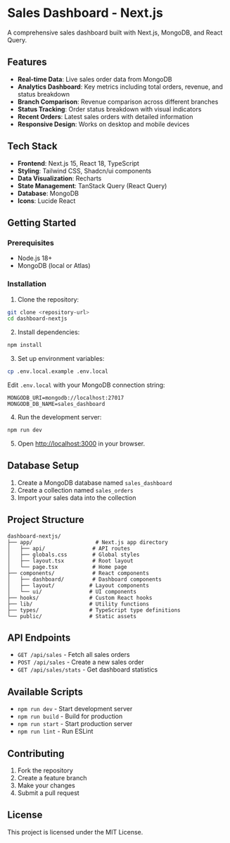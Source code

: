 # Sales Dashboard - Next.js

A comprehensive sales dashboard built with Next.js, MongoDB, and React Query.

## Features

- **Real-time Data**: Live sales order data from MongoDB
- **Analytics Dashboard**: Key metrics including total orders, revenue, and status breakdown
- **Branch Comparison**: Revenue comparison across different branches
- **Status Tracking**: Order status breakdown with visual indicators
- **Recent Orders**: Latest sales orders with detailed information
- **Responsive Design**: Works on desktop and mobile devices

## Tech Stack

- **Frontend**: Next.js 15, React 18, TypeScript
- **Styling**: Tailwind CSS, Shadcn/ui components
- **Data Visualization**: Recharts
- **State Management**: TanStack Query (React Query)
- **Database**: MongoDB
- **Icons**: Lucide React

## Getting Started

### Prerequisites

- Node.js 18+ 
- MongoDB (local or Atlas)

### Installation

1. Clone the repository:
```bash
git clone <repository-url>
cd dashboard-nextjs
```

2. Install dependencies:
```bash
npm install
```

3. Set up environment variables:
```bash
cp .env.local.example .env.local
```

Edit `.env.local` with your MongoDB connection string:
```
MONGODB_URI=mongodb://localhost:27017
MONGODB_DB_NAME=sales_dashboard
```

4. Run the development server:
```bash
npm run dev
```

5. Open [http://localhost:3000](http://localhost:3000) in your browser.

## Database Setup

1. Create a MongoDB database named `sales_dashboard`
2. Create a collection named `sales_orders`
3. Import your sales data into the collection

## Project Structure

```
dashboard-nextjs/
├── app/                    # Next.js app directory
│   ├── api/               # API routes
│   ├── globals.css        # Global styles
│   ├── layout.tsx         # Root layout
│   └── page.tsx           # Home page
├── components/            # React components
│   ├── dashboard/         # Dashboard components
│   ├── layout/           # Layout components
│   └── ui/               # UI components
├── hooks/                # Custom React hooks
├── lib/                  # Utility functions
├── types/                # TypeScript type definitions
└── public/               # Static assets
```

## API Endpoints

- `GET /api/sales` - Fetch all sales orders
- `POST /api/sales` - Create a new sales order
- `GET /api/sales/stats` - Get dashboard statistics

## Available Scripts

- `npm run dev` - Start development server
- `npm run build` - Build for production
- `npm run start` - Start production server
- `npm run lint` - Run ESLint

## Contributing

1. Fork the repository
2. Create a feature branch
3. Make your changes
4. Submit a pull request

## License

This project is licensed under the MIT License.
